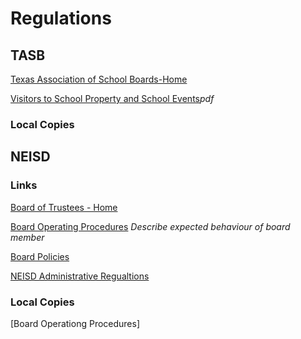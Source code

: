# Regulations

## TASB
[Texas Association of School Boards-Home](https://www.tasb.org/home.aspx)

[Visitors to School Property and School Events](https://www.tasb.org/services/legal-services/tasb-school-law-esource/community/documents/visitors-to-school-property-and-school-events.pdf)_pdf_

### Local Copies


## NEISD
### Links
[Board of Trustees - Home](https://www.neisd.net/Page/980)

[Board Operating Procedures](https://www.neisd.net/cms/lib/TX02215002/Centricity/Domain/274/Board%20Operating%20Procedures%2011.19.2020.pdf)
_Describe expected behaviour of board member_

[Board Policies](https://pol.tasb.org/Home/Index/179)
    
[NEISD Administrative Regualtions](https://www.neisd.net/Page/10007)

### Local Copies
[Board Operationg Procedures]
